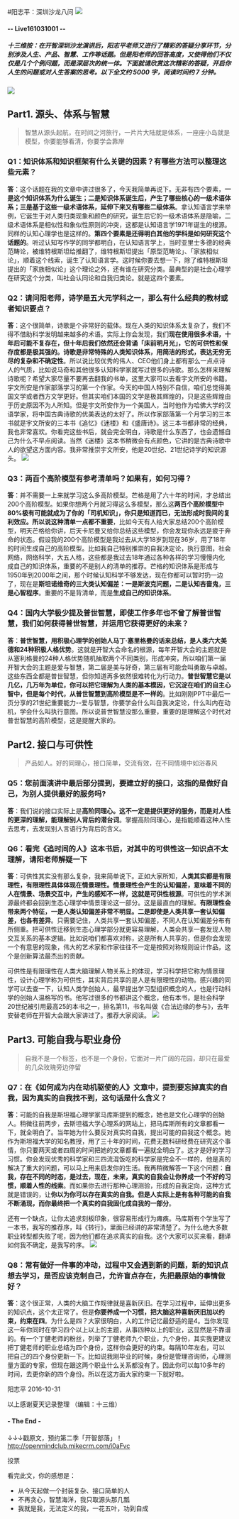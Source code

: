#阳志平：深圳沙龙八问
![](https://mmbiz.qlogo.cn/mmbiz_png/P7zzkBGoztEsloAW49aYHbosdbicMkhzAsN66icuOUwBd1kKjhQ1Z0CicpJMib5npN2InGwdqia6A1icNGT1QpibL3ic5Q/0?wx_fmt=png)

#### -- Live161031001 --

##### **十三维按**：在开智深圳沙龙演讲后，阳志平老师又进行了精彩的答疑分享环节，分别涉及人生、产品、智慧、工作等话题。但是阳老师的回答高度，又使得他们不仅仅是几个个例问题，而是深层次的统一体。下面就请欣赏这次精彩的答疑，开启你人生的问题或对人生答案的思考。**以下全文约 5000 字，阅读时间约 7 分钟。**
![](https://mmbiz.qlogo.cn/mmbiz_jpg/P7zzkBGoztHXlVY8HhV46SSn7nhia80gicarw2s4uxICAPFUwqmasHsUqiafSYicibbx9j3jGR3yncKLvLras2NmjoA/0?wx_fmt=jpeg)

## Part1. 源头、体系与智慧

>智慧从源头起航，在时间之河旅行，一片片大陆就是体系，一座座小岛就是模型，你要能够看清，你要学会靠岸

### Q1：知识体系和知识框架有什么关键的因素？有哪些方法可以整理这些元素？
**答**：这个话题在我的文章中讲过很多了，今天我简单再说下。无非有四个要素，**一是这个知识体系为什么诞生；二是知识体系诞生后，产生了哪些核心的一级术语体系；三是基于这些一级术语体系，延伸下来又有哪些二级体系**。拿认知语言学来举例，它诞生于对人类归类现象和颜色的研究，诞生后它的一级术语体系是隐喻，二级术语体系是相似性和象似性原则的冲突，这都是认知语言学1971年诞生的根源。同样的认知心理学也是这样的。**第四个要素是还得明白其他的学科是如何研究这个话题的**。听过认知写作学的同学都明白，在认知语言学上，当时亚里士多德的经典范畴论，被维特根斯坦给推翻了，维特根斯坦提出「原型范畴论」、「家族相似论」，顺着这个线索，诞生了认知语言学。这时候你要去想一下，除了维特根斯坦提出的「家族相似论」这个理论之外，还有谁在研究分类。最典型的是社会心理学在研究这个分类，叫社会认同论和自我归类论。就是这四个要素。

### Q2：请问阳老师，诗学是五大元学科之一，那么有什么经典的教材或者知识要点？

**答**：这个很简单，诗歌是个非常好的载体。现在人类的知识体系太复杂了，我们不得不借助科学发明越来越多的术语。实际上你会发现，我们**现在使用很多术语，十年后可能不复存在，但十年后我们依然还会背诵「床前明月光」，它的可供性和保存度都是极其强的。诗歌是非常特殊的人类知识体系，用简洁的形式，表达无穷无尽的复杂和不确定性**。所以说比较优秀的伟人、CEO他们身上都有那么一点点诗人的气质，比如说马奇和其他很多认知科学家就写过很多的诗歌。那么怎样来理解诗歌呢？希望大家尽量不要再去翻我的书单，这里大家可以去看宇文所安的书籍。宇文所安是作家部落学习的第一个作家。今天的中国人特别不自信，咱们总觉得美国文学或者西方文学更好。但其实咱们本国的文学是极其辉煌的，只是这些辉煌由于历史原因不为人所知。但是宇文所安作为一个美国人，当时他作为哈佛大学的汉语学家，将中国古典诗歌的优美表达的太好了。所以作家部落第一个月学习的三本书就是宇文所安的三本书《追忆》《迷楼》和《盛唐诗》。这三本书都非常的经典，我也非常喜欢。你看完这些书后，就会完全明白，诗歌是什么东西了，也会遗憾自己为什么不早点阅读。当然《迷楼》这本书稍微会有点颜色，它讲的是古典诗歌中人的欲望这方面内容。我非常推崇宇文所安，他是20世纪、21世纪诗学的知识源头。
![](https://mmbiz.qlogo.cn/mmbiz_jpg/P7zzkBGoztGK58j9IAp3C2O8Y9pC7sCe5miaLbicHibRPeSiatoY1bMZewh1ia4gvJIhavHzmD5cl1EVPDsEPh8HXicQ/0?wx_fmt=jpeg)


### Q3：两百个高阶模型有参考清单吗？如果有，如何习得？
**答**：并不需要一上来就学习这么多高阶模型。芒格是用了六十年的时间，才总结出200个高阶模型。如果你想两个月就习得这么多模型，那么这**两百个高阶模型中80%极有可能就成为了你的「司机知识」，你只是知道而已，无法形成时我间的复利效应。所以说这种清单一点都不重要**，比如今天有人给大家总结200个高阶模型，明天芒格给你讲，后天卡尼曼又给你总结这些模型，你会发现你永远是疲于奔命的状态。假设我的200个高阶模型是我过去从大学18岁到现在36岁，用了18年的时间生成自己的高阶模型。比如我自己特别推崇的自我决定论，执行意图，社会网络，网络科学，大五人格，这些都是我过去18年通过各种各样的学习慢慢内化成自己的知识体系，重要的不是别人的清单的推荐。芒格的知识体系是形成与1950年到2000年之间，那个时候认知科学不够发达，现在你都可以暂时扔一边了，现在是**斯坦诺维奇的三大类认知偏差：一是斯波克问题，二是认知吝啬鬼，三是心智程序**。重要的不是背清单，而是**生成自己的知识体系**。

### Q4：国内大学极少提及普世智慧，即使工作多年也不曾了解普世智慧，我们如何获得普世智慧，并运用它获得更好的未来？

**答**：**普世智慧，用积极心理学的创始人马丁·塞里格曼的话来总结，是人类六大美德和24种积极人格优势**。这就是开智大会命名的根源，每年开智大会的主题就是从塞利格曼的24种人格优势随机抽取两个不同类别，形成冲突，所以咱们第一届开智大会的主题是爱与智慧，第二届是美与好奇，第三届有可能会叫勇敢与卓越。这些东西全都是普世智慧，但你知道再多依然很难转化为行动力。**普世智慧它是以几亿，几万年为单位，你可以把它理解为人类的基本模因，它沉淀在咱们的自主心智中，但是每个时代，从普世智慧到高阶模型是不一样的**。比如刚刚PPT中最后一页分享的21世纪重要能力--爱与智慧，你要学会什么叫自我决定论，什么叫内在动机，学会什么叫执行意图。所以说普世智慧没那么重要，重要的是理解这个时代对普世智慧的高阶模型，这是提醒大家的。


## Part2. 接口与可供性
>产品如人。好的同理心，接口简单，交流有效，在不同情境中如浴春风

### Q5：您前面演讲中最后部分提到，要建立好的接口，这指的是做好自己，为别人提供最好的服务吗?

**答**：我们说的接口实际上是**高阶同理心。这不一定是提供更好的服务，而是对人性的更深的理解，能理解别人背后的潜台词**。掌握高阶同理心，是指能顺着这种人性去思考，去发现别人言语行为背后的含义。

### Q6：看完《追时间的人》这本书后，对其中的可供性这一知识点不太理解，请阳老师解疑一下

**答**：可供性其实没有那么复杂，我来简单说下。正如大家所知，**人类其实都是有限理性，有限理性具体体现在情景理性。情景理性会产生的认知偏差，意味着不同的人在情景、场景交互中，产生的感知不一样，这就是可供性根源**。可供性的学术渊源最终都会回到生态心理学中情景理论这一部分。这是最直白的理解。**有限理性会带来两个特征，一是人类认知偏差非常不明显。二是即使是人类共享一套认知偏差，也各有差异**。只需要记住，人类共享一套认知偏差，不同人在认知偏差分布有所侧重。把可供性迁移到生态心理学部分就更容易理解，人类会共享一套发现人物交互关系的基本逻辑。比如说咱们都喜欢对称，这是所有人共享的，但是你会发现一个有意思的现象，伟大的艺术家和作家往往不一定是按照对称规则设计作品，这个是创新算法最杰出的贡献。

可供性是有限理性在人类大脑理解人物关系上的体现，学习科学把它称为情景理性，设计心理学称为可供性，其实背后共享的是人是有限理性的动物。感兴趣的同学可以去查一下，认知人类学创始人，最早提出学习型组织概念的人，也是行动科学的创始人温格写的书。他写过很多的书都讲这个概念，他有本书，是社会科学20世纪被引用最高25的本书之一，排名第11，书名叫做《合法边缘的参与》，去年安替老师在开智大会跟大家讲过了。推荐大家阅读。
![](https://mmbiz.qlogo.cn/mmbiz_jpg/P7zzkBGoztGK58j9IAp3C2O8Y9pC7sCe23ibImR0icrQFk1dCbqyGKtg2BHDDRS822OEjXIM6NUz35SyQy3pWEAw/0?wx_fmt=jpeg)


## Part3. 可能自我与职业身份

>自我不是一个标签，也不是一个身份，它面对一片广阔的花园，却只在最爱的几朵玫瑰旁边停留

### Q7：在《如何成为内在动机驱使的人》文章中，提到要忘掉真实的自我，因为真实的自我找不到，这句话是什么含义？

**答**：可能的自我是斯坦福心理学家马库斯提到的概念，她也是文化心理学的创始人。稍微往前两步，去斯坦福大学心理系的网站上，把马库斯所有的文章都看一下，就全明白了。当年她为什么要反对真实的自我，提出可能的自我这个概念。她作为斯坦福大学的知名教授，用了三十年的时间，花费无数科研经费在研究这个事情，你只要两天或者四周的时间把她的文章都看一遍就全明白了。这才是好的学习习惯。你会发现优秀的科学家和三四流混饭吃的科学家是完全不一样的，他是真的解决了重大的问题，可以马上用来启发你的生活。我再稍微解答一下这个问题：**自我，存在不同的时态，是过去，现在，未来，真实的自我会让你养成一个不好的习惯，顺着人性的线索**。而如果你去进行那种心理测验，形成的自我定向，这种方式就是错误的，让**你以为你可以存在真实的自我。但是人实际上是有各种可能的自我不断涌现，而你最终把一个真实的自我固化成自我的一部分**。

还有一个缺点，让你太追求刻板印象，很容易形成行为瘫痪。马库斯有个学生写了一本书，我写的推荐序，叫《转行》，里面已经讲的非常清楚了。为什么绝大多数职业转型都失败了呢，因为他们都在追求真实的自我。这个大家可以买来看，翻译如何我不确定，是我写的序。
![](https://mmbiz.qlogo.cn/mmbiz_jpg/P7zzkBGoztGK58j9IAp3C2O8Y9pC7sCexF3FlxsaVhbkUapPC1uyvR9C28B3xw0ZDl3W05bXfEV6vjspOWvGAA/0?wx_fmt=jpeg)

### Q8：常有做好一件事的冲动，过程中又会遇到新的问题，新的知识点想去学习，是否应该克制自己，允许盲点存在，先把最原始的事情做好？

**答**：这个很正常，人类的大脑工作规律就是喜新厌旧。在学习过程中，延伸出更多的知识点，这个太正常了。但是**你要养成一个习惯，把大脑这种喜新厌旧加以约束，约束在四**。为什么是四？大家很明白，人的工作记忆最舒适的是4。当你发现这一年你同时在学习四个以上以上的主题，从事四种以上的职业，这显然是不靠谱的。有一个丁健老师的粉丝，列举了丁健老师九个职业，九个身份，其实我更建议把丁健老师的职业总结为四个身份，这样你会更好的约束。每隔10年左右，可以把自己的四个身份更新一下。比如说我刚毕业的时候，身份是管理咨询师，心理测量方面的专家，但现在跟这两个职业什么关系都没有了。因此你可以每10多年的时间，去更你新的四个身份。所以在这方面大家约束一下就好啦。

阳志平
2016-10-31

以上感谢夏天记录整理
（编辑：十三维）

#### - The End - 

 ↓↓↓戳原文，预约第二季「开智部落」！
http://openmindclub.mikecrm.com/i0aFvc

投票

看完此文，你的感想是：

- 从今天起做一个封装复杂、接口简单的人
- 不再贪心，智慧海洋，我只取源头那几瓢 
- 我就是我，无法定义的我，一花五叶，功到自成





